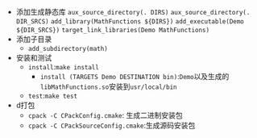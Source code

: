 - 添加生成静态库
    `aux_source_directory(. DIRS)`
    `aux_source_directory(. DIR_SRCS)`
    `add_library(MathFunctions ${DIRS})`
    `add_executable(Demo ${DIR_SRCS})`
    `target_link_libraries(Demo MathFunctions)`
- 添加子目录
  - `add_subdirectory(math)`
- 安装和测试
  - `install`:`make install`
    - `install (TARGETS Demo DESTINATION bin)`:`Demo`以及生成的`libMathFunctions.so`安装到`usr/local/bin`
  - `test`:`make test`
- d打包
  - `cpack -C CPackConfig.cmake`: 生成二进制安装包
  - `cpack -C CPackSourceConfig.cmake`:生成源码安装包